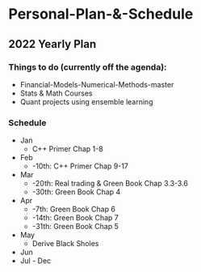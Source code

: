 # Personal-Plan-&-Schedule


## 2022 Yearly Plan

### Things to do (currently off the agenda):
* Financial-Models-Numerical-Methods-master
* Stats & Math Courses
* Quant projects using ensemble learning

### Schedule
* Jan
  * C++ Primer Chap 1-8 
* Feb
  * -10th: C++ Primer Chap 9-17
* Mar
  * -20th: Real trading & Green Book Chap 3.3-3.6
  * -30th: Green Book Chap 4
* Apr
  * -7th: Green Book Chap 6
  * -14th: Green Book Chap 7
  * -31th: Green Book Chap 5 
* May
  *  Derive Black Sholes 
* Jun
* Jul - Dec


